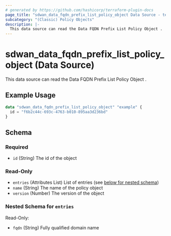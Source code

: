 ```yaml
---
# generated by https://github.com/hashicorp/terraform-plugin-docs
page_title: "sdwan_data_fqdn_prefix_list_policy_object Data Source - terraform-provider-sdwan"
subcategory: "(Classic) Policy Objects"
description: |-
  This data source can read the Data FQDN Prefix List Policy Object .
---
```


# sdwan_data_fqdn_prefix_list_policy_object (Data Source)

This data source can read the Data FQDN Prefix List Policy Object .

## Example Usage

```terraform
data "sdwan_data_fqdn_prefix_list_policy_object" "example" {
  id = "f6b2c44c-693c-4763-b010-895aa3d236bd"
}
```

<!-- schema generated by tfplugindocs -->
## Schema

### Required

- `id` (String) The id of the object

### Read-Only

- `entries` (Attributes List) List of entries (see [below for nested schema](#nestedatt--entries))
- `name` (String) The name of the policy object
- `version` (Number) The version of the object

<a id="nestedatt--entries"></a>
### Nested Schema for `entries`

Read-Only:

- `fqdn` (String) Fully qualified domain name
